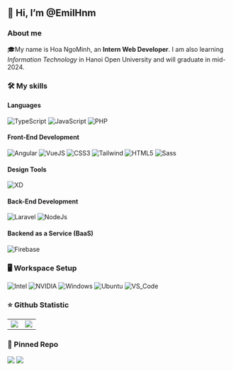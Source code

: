 
<!-- ![](https://komarev.com/ghpvc/?username=EmilHnm&style=for-the-badge) -->
<h2>👋 Hi, I’m @EmilHnm</h2>
<h3>About me</h3>
🎓My name is Hoa NgoMinh, an <strong>Intern Web Developer</strong>. I am also learning <i>Information Technology</i> 
in Hanoi Open University and will graduate in mid-2024.

<h3>🛠️ My skills</h3>
<h4>Languages</h4>

![TypeScript](https://img.shields.io/badge/TypeScript-3178C6?style=for-the-badge&logo=TypeScript&logoColor=white)
![JavaScript](https://img.shields.io/badge/JavaScript-F7DF1E?style=for-the-badge&logo=JavaScript&logoColor=white)
![PHP](https://img.shields.io/badge/PHP-777BB4?style=for-the-badge&logo=PHP&logoColor=white)

<h4>Front-End Development</h4>

![Angular](https://img.shields.io/badge/Angular-DD0031?style=for-the-badge&logo=Angular&logoColor=white)
![VueJS](https://img.shields.io/badge/VueJS-4FC08D?style=for-the-badge&logo=Vue.js&logoColor=white)
![CSS3](https://img.shields.io/badge/CSS3-1572B6?style=for-the-badge&logo=CSS3&logoColor=white)
![Tailwind](https://img.shields.io/badge/Tailwind_CSS-06B6D4?style=for-the-badge&logo=TailwindCSS&logoColor=white)
![HTML5](https://img.shields.io/badge/HTML5-E34F26?style=for-the-badge&logo=HTML5&logoColor=white)
![Sass](https://img.shields.io/badge/Sass-CC6699?style=for-the-badge&logo=Sass&logoColor=white)

<h4>Design Tools</h4>

![XD](https://img.shields.io/badge/Adobe_XD-FF61F6?style=for-the-badge&logo=AdobeXD&logoColor=white)

<h4>Back-End Development</h4>

![Laravel](https://img.shields.io/badge/Laravel-FF2D20?style=for-the-badge&logo=Laravel&logoColor=white)
![NodeJs](https://img.shields.io/badge/NodeJS-339933?style=for-the-badge&logo=Node.Js&logoColor=white)

<h4>Backend as a Service (BaaS)</h4>

![Firebase](https://img.shields.io/badge/Firebase-FFCA28?style=for-the-badge&logo=Firebase&logoColor=white)


<h3>🖥️ Workspace Setup</h3>

![Intel](https://img.shields.io/badge/Intel_CORE_I7_4TH-06B6D4?style=for-the-badge&logo=Intel&logoColor=white)
![NVIDIA](https://img.shields.io/badge/NVIDIA_GTX_1070-76B900?style=for-the-badge&logo=NVIDIA&logoColor=white)
![Windows](https://img.shields.io/badge/Windows_10-0078D6?style=for-the-badge&logo=Windows&logoColor=white)
![Ubuntu](https://img.shields.io/badge/Ubuntu-E95420?style=for-the-badge&logo=ubuntu&logoColor=white)
![VS_Code](https://img.shields.io/badge/Visual_Code_Studio-007ACC?style=for-the-badge&logo=visualstudiocode&logoColor=white)

<h3>⭐ Github Statistic</h3>
<table>
  <tr>
    <td><img src="https://github-readme-stats.vercel.app/api?username=EmilHnm&theme=jolly&show_icons=true&count_private=true&bg_color=100,565EA9,925DA3"></td>
    <td><img src="https://github-readme-stats.vercel.app/api/top-langs/?username=EmilHnm&theme=midnight-purple&layout=compact&langs_count=10">
</td>
  </tr>
</table>

<h3>📌 Pinned Repo</h3>
  <div>
    <a href="https://github.com/EmilHnm/school-management-system"><img src="https://github-readme-stats.vercel.app/api/pin/?username=EmilHnm&repo=school-management-system&theme=midnight-purple" /></a>
    <a href="https://github.com/EmilHnm/swallowtail-music"><img src="https://github-readme-stats.vercel.app/api/pin/?username=EmilHnm&repo=swallowtail-music&theme=midnight-purple" /></a>
</div>
<!---
EmilHnm/EmilHnm is a ✨ special ✨ repository because its `README.md` (this file) appears on your GitHub profile.
You can click the Preview link to take a look at your changes.
--->
